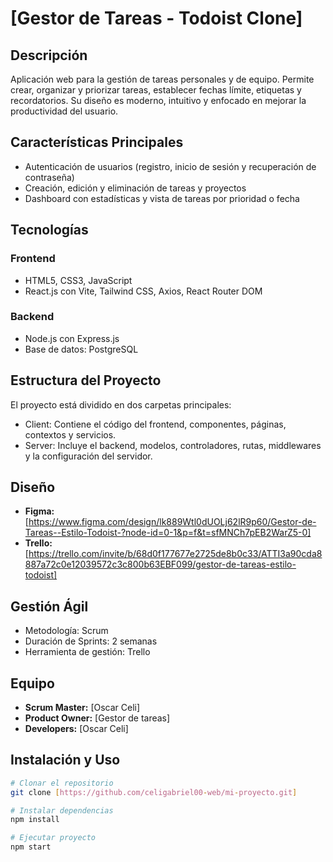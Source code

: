 # [Gestor de Tareas - Todoist Clone]

## Descripción
Aplicación web para la gestión de tareas personales y de equipo. Permite crear, organizar y priorizar tareas, establecer fechas límite, etiquetas y recordatorios. Su diseño es moderno, intuitivo y enfocado en mejorar la productividad del usuario.

## Características Principales
- Autenticación de usuarios (registro, inicio de sesión y recuperación de contraseña)
- Creación, edición y eliminación de tareas y proyectos
- Dashboard con estadísticas y vista de tareas por prioridad o fecha

## Tecnologías
### Frontend
- HTML5, CSS3, JavaScript
- React.js con Vite, Tailwind CSS, Axios, React Router DOM

### Backend 
- Node.js con Express.js
- Base de datos: PostgreSQL

## Estructura del Proyecto
El proyecto está dividido en dos carpetas principales:
- Client: Contiene el código del frontend, componentes, páginas, contextos y servicios.
- Server: Incluye el backend, modelos, controladores, rutas, middlewares y la configuración del servidor.

## Diseño
- **Figma:** [https://www.figma.com/design/lk889Wtl0dUOLj62lR9p60/Gestor-de-Tareas--Estilo-Todoist-?node-id=0-1&p=f&t=sfMNCh7pEB2WarZ5-0]
- **Trello:** [https://trello.com/invite/b/68d0f177677e2725de8b0c33/ATTI3a90cda8887a72c0e12039572c3c800b63EBF099/gestor-de-tareas-estilo-todoist]

## Gestión Ágil
- Metodología: Scrum
- Duración de Sprints: 2 semanas
- Herramienta de gestión: Trello

## Equipo
- **Scrum Master:** [Oscar Celi]
- **Product Owner:** [Gestor de tareas]
- **Developers:** [Oscar Celi]

## Instalación y Uso
```bash
# Clonar el repositorio
git clone [https://github.com/celigabriel00-web/mi-proyecto.git]

# Instalar dependencias
npm install

# Ejecutar proyecto
npm start
```
